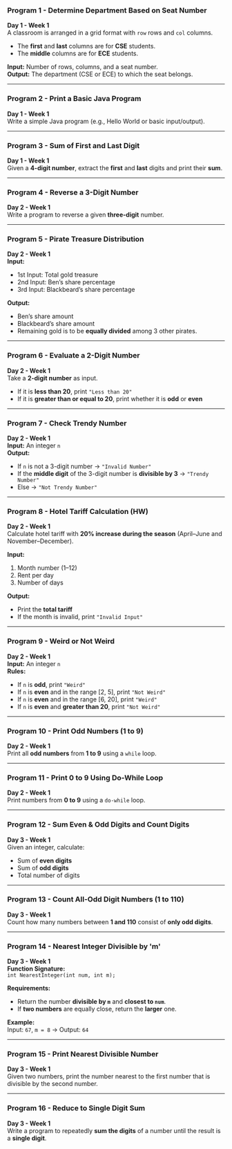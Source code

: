 ### Program 1 - Determine Department Based on Seat Number
**Day 1 - Week 1**  
A classroom is arranged in a grid format with `row` rows and `col` columns.  
- The **first** and **last** columns are for **CSE** students.  
- The **middle** columns are for **ECE** students.  

**Input:** Number of rows, columns, and a seat number.  
**Output:** The department (CSE or ECE) to which the seat belongs.

---

### Program 2 - Print a Basic Java Program
**Day 1 - Week 1**  
Write a simple Java program (e.g., Hello World or basic input/output).

---

### Program 3 - Sum of First and Last Digit
**Day 1 - Week 1**  
Given a **4-digit number**, extract the **first** and **last** digits and print their **sum**.

---

### Program 4 - Reverse a 3-Digit Number
**Day 2 - Week 1**  
Write a program to reverse a given **three-digit** number.

---

### Program 5 - Pirate Treasure Distribution
**Day 2 - Week 1**  
**Input:**  
- 1st Input: Total gold treasure  
- 2nd Input: Ben’s share percentage  
- 3rd Input: Blackbeard’s share percentage  

**Output:**  
- Ben’s share amount  
- Blackbeard’s share amount  
- Remaining gold is to be **equally divided** among 3 other pirates.

---

### Program 6 - Evaluate a 2-Digit Number
**Day 2 - Week 1**  
Take a **2-digit number** as input.  
- If it is **less than 20**, print `"Less than 20"`  
- If it is **greater than or equal to 20**, print whether it is **odd** or **even**

---

### Program 7 - Check Trendy Number
**Day 2 - Week 1**  
**Input:** An integer `n`  
**Output:**  
- If `n` is not a 3-digit number → `"Invalid Number"`  
- If the **middle digit** of the 3-digit number is **divisible by 3** → `"Trendy Number"`  
- Else → `"Not Trendy Number"`

---

### Program 8 - Hotel Tariff Calculation (HW)
**Day 2 - Week 1**  
Calculate hotel tariff with **20% increase during the season** (April–June and November–December).  

**Input:**  
1. Month number (1–12)  
2. Rent per day  
3. Number of days  

**Output:**  
- Print the **total tariff**  
- If the month is invalid, print `"Invalid Input"`

---

### Program 9 - Weird or Not Weird
**Day 2 - Week 1**  
**Input:** An integer `n`  
**Rules:**  
- If `n` is **odd**, print `"Weird"`  
- If `n` is **even** and in the range [2, 5], print `"Not Weird"`  
- If `n` is **even** and in the range [6, 20], print `"Weird"`  
- If `n` is **even** and **greater than 20**, print `"Not Weird"`

---

### Program 10 - Print Odd Numbers (1 to 9)
**Day 2 - Week 1**  
Print all **odd numbers** from **1 to 9** using a `while` loop.

---

### Program 11 - Print 0 to 9 Using Do-While Loop
**Day 2 - Week 1**  
Print numbers from **0 to 9** using a `do-while` loop.

---

### Program 12 - Sum Even & Odd Digits and Count Digits
**Day 3 - Week 1**  
Given an integer, calculate:  
- Sum of **even digits**  
- Sum of **odd digits**  
- Total number of digits

---

### Program 13 - Count All-Odd Digit Numbers (1 to 110)
**Day 3 - Week 1**  
Count how many numbers between **1 and 110** consist of **only odd digits**.

---

### Program 14 - Nearest Integer Divisible by 'm'
**Day 3 - Week 1**  
**Function Signature:**  
`int NearestInteger(int num, int m);`

**Requirements:**  
- Return the number **divisible by `m`** and **closest to `num`**.  
- If **two numbers** are equally close, return the **larger** one.  

**Example:**  
Input: `67`, `m = 8` → Output: `64`

---

### Program 15 - Print Nearest Divisible Number
**Day 3 - Week 1**  
Given two numbers, print the number nearest to the first number that is divisible by the second number.

---

### Program 16 - Reduce to Single Digit Sum
**Day 3 - Week 1**  
Write a program to repeatedly **sum the digits** of a number until the result is a **single digit**.
